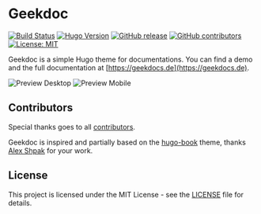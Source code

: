 # Geekdoc

[![Build Status](https://img.shields.io/drone/build/xoxys/hugo-geekdoc?logo=drone)](https://cloud.drone.io/xoxys/hugo-geekdoc)
[![Hugo Version](https://img.shields.io/badge/hugo-0.65-blue.svg)](https://gohugo.io)
[![GitHub release](https://img.shields.io/github/v/release/xoxys/hugo-geekdoc)](https://github.com/xoxys/hugo-geekdoc/releases/latest)
[![GitHub contributors](https://img.shields.io/github/contributors/xoxys/hugo-geekdoc)](https://github.com/xoxys/hugo-geekdoc/graphs/contributors)
[![License: MIT](https://img.shields.io/github/license/xoxys/hugo-geekdoc)](LICENSE)

Geekdoc is a simple Hugo theme for documentations. You can find a demo and the full documentation at [https://geekdocs.de](https://geekdocs.de).

![Preview Desktop](https://github.com/xoxys/hugo-geekdoc/blob/master/images/rm-desktop.png) ![Preview Mobile](https://github.com/xoxys/hugo-geekdoc/blob/master/images/rm-mobile.png)

## Contributors

Special thanks goes to all [contributors](https://github.com/xoxys/hugo-geekdoc/graphs/contributors).

Geekdoc is inspired and partially based on the [hugo-book](https://github.com/alex-shpak/hugo-book) theme, thanks [Alex Shpak](https://github.com/alex-shpak/) for your work.

## License

This project is licensed under the MIT License - see the [LICENSE](LICENSE) file for details.
